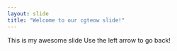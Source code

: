 ```yaml
---
layout: slide
title: "Welcome to our cgteow slide!"
---
```

This is my awesome slide
Use the left arrow to go back!
